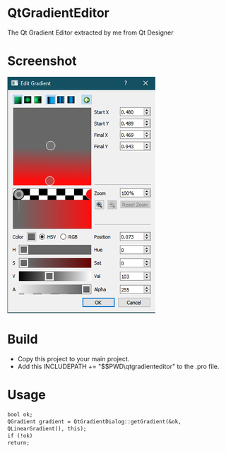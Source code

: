 # QtGradientEditor
The Qt Gradient Editor extracted by me from Qt Designer
# Screenshot
![alt text](https://raw.githubusercontent.com/yanis60/QtGradientEditor/main/images/image.png)
# Build
- Copy this project to your main project.
- Add this INCLUDEPATH += "$$PWD\qtgradienteditor" to the .pro file.
# Usage
```
bool ok;
QGradient gradient = QtGradientDialog::getGradient(&ok, QLinearGradient(), this);
if (!ok)
return;
```
